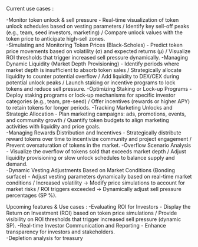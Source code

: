 Current use cases : 

-Monitor token unlock & sell pressure -  Real-time visualization of token unlock schedules based on vesting parameters /  Identify key sell-off peaks (e.g., team, seed investors, marketing) /  Compare unlock values with the token price to anticipate high-sell zones.  
-Simulating and Monitoring Token Prices (Black-Scholes) - Predict token price movements based on volatility (σ) and expected returns (μ) /  Visualize ROI thresholds that trigger increased sell pressure dynamically.
-Managing Dynamic Liquidity (Market Depth Provisioning) -  Identify periods where market depth is insufficient to absorb token sales / Strategically allocate liquidity to counter potential overflow / Add liquidity to DEX/CEX during potential unlock peaks / Launch staking or incentive programs to lock tokens and reduce sell pressure.
-Optimizing Staking or Lock-up Programs - Deploy staking programs or lock-up mechanisms for specific investor categories (e.g., team, pre-seed) /  Offer incentives (rewards or higher APY) to retain tokens for longer periods.
-Tracking Marketing Unlocks and Strategic Allocation -  Plan marketing campaigns: ads, promotions, events, and community growth /  Quantify token budgets to align marketing activities with liquidity and price goals.  
-Managing Rewards Distribution and Incentives - Strategically distribute reward tokens over time to incentivize community and project engagement /  Prevent oversaturation of tokens in the market.
-Overflow Scenario Analysis - Visualize the overflow of tokens sold that exceeds market depth /  Adjust liquidity provisioning or slow unlock schedules to balance supply and demand.  
-Dynamic Vesting Adjustments Based on Market Conditions (Bonding surface)  -  Adjust vesting parameters dynamically based on real-time market conditions /  Increased volatility → Modify price simulations to account for market risks /  ROI triggers exceeded → Dynamically adjust sell pressure percentages (SP %).

Upcoming features & Use cases : 
-Evaluating ROI for Investors -  Display the Return on Investment (ROI) based on token price simulations /  Provide visibility on ROI thresholds that trigger increased sell pressure (dynamic SP).
-Real-time Investor Communication and Reporting -  Enhance transparency for investors and stakeholders.  
-Depletion analysis for treasury
